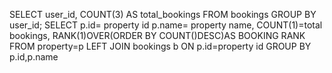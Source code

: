 SELECT user_id, COUNT(3) AS total_bookings
FROM bookings
GROUP BY user_id;
SELECT
p.id= property id
p.name= property name,
COUNT(1)=total bookings,
RANK(1)OVER(ORDER BY COUNT()DESC)AS BOOKING RANK
FROM property=p
LEFT JOIN bookings b ON p.id=property id
GROUP BY p.id,p.name
